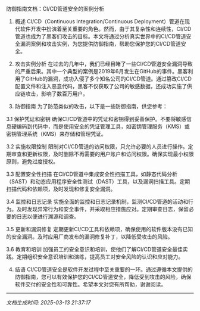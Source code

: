 防御指南文档：CI/CD管道安全的案例分析

1. 概述
CI/CD（Continuous Integration/Continuous Deployment）管道在现代软件开发中扮演着至关重要的角色。然而，由于其复杂性和连续性，CI/CD管道也成为了黑客们攻击的目标。本文将通过分析真实世界中的CI/CD管道安全漏洞案例和攻击实例，为您提供防御指南，帮助您保护您的CI/CD管道安全。

2. 攻击实例分析
在过去的几年中，我们已经目睹了一些CI/CD管道安全漏洞导致的严重后果。其中一个典型的案例是2019年6月发生在GitHub的事件。黑客利用了GitHub的漏洞，成功入侵了多个知名公司的CI/CD管道。通过篡改CI/CD配置文件和注入恶意代码，黑客不仅获取了公司的敏感数据，还成功实施了供应链攻击，影响了数百万用户。

3. 防御指南
为了防范类似的攻击，以下是一些防御指南，供您参考：

3.1 保护凭证和密钥
确保CI/CD管道中的凭证和密钥得到妥善保护。不要将敏感信息硬编码到代码中，而是使用安全的凭证管理工具，如密钥管理服务（KMS）或密钥管理系统（KMS）来存储和管理凭证。

3.2 实施权限控制
限制对CI/CD管道的访问权限，只允许必要的人员进行操作。定期审查和更新权限，及时删除不再需要的用户账户和访问权限。确保实现最小权限原则，避免过度授权。

3.3 配置安全性扫描
在CI/CD管道中集成安全性扫描工具，如静态代码分析（SAST）和动态应用程序安全性测试（DAST）工具，以及漏洞扫描工具。定期扫描代码和依赖项，及时发现和修复安全漏洞。

3.4 监控和日志记录
实施全面的监控和日志记录机制，监测CI/CD管道的活动和行为。及时发现异常行为和安全事件，并采取相应措施应对。定期审查日志，保留必要的日志以便进行溯源和调查。

3.5 更新和漏洞修复
定期更新CI/CD工具和依赖项，确保使用的软件版本没有已知的安全漏洞。及时应用厂商发布的漏洞修复补丁，以降低受攻击的风险。

3.6 教育和培训
加强员工的安全意识和培训，使他们了解CI/CD管道安全最佳实践。定期组织安全意识培训和演练，提高员工对安全风险的认识和应对能力。

4. 结语
CI/CD管道安全是软件开发过程中至关重要的一环。通过遵循本文提供的防御指南，您可以有效保护您的CI/CD管道安全，降低受到攻击的风险，确保软件交付的安全性和可靠性。希望本文对您有所帮助，谢谢阅读。

---

*文档生成时间: 2025-03-13 21:37:17*

